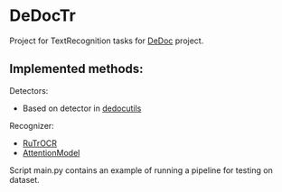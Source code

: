 # DeDocTr

Project for TextRecognition tasks for [DeDoc](https://github.com/ispras/dedoc) project.

## Implemented methods:

Detectors:
* Based on detector in [dedocutils](https://github.com/ispras/dedoc-utils)

Recognizer:
* [RuTrOCR](https://huggingface.co/raxtemur/trocr-base-ru)
* [AttentionModel](https://github.com/NastyBoget/hrtr/tree/main/src/attention_model)


Script main.py contains an example of running a pipeline for testing on dataset.